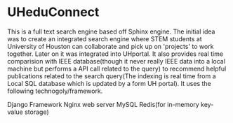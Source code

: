 # UHeduConnect
This is a full text search engine based off Sphinx engine. The initial idea was to create an integrated search engine where STEM students at University of Houston can collaborate and pick up on 'projects' to work together. Later on it was integrated into UHportal. It also provides real time comparision with IEEE database(though it never really IEEE data into a local machine but performs a API call related to the query) to recommend helpful publications related to the search query(The indexing is real time from a Local SQL database which is updated by a form UH portal). It uses the following technogoly/framework. 

Django Framework
Nginx web server
MySQL
Redis(for in-memory key-value storage)
